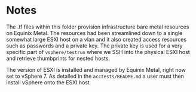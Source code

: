 # Notes

The .tf files within this folder provision infrastructure bare metal resources on Equinix Metal. The resources had been streamlined down to a single somewhat large ESXI host on a vlan and it also created access resources such as passwords and a private key. The private key is used for a very specific part of `vsphere/testrun` where we SSH into the physical ESXI host and retrieve thumbprints for nested hosts.

The version of ESXI is installed and managed by Equinix Metal, right now set to vSphere 7. As detailed in the `acctests/README.md` a user must then install vSphere onto the ESXI host.